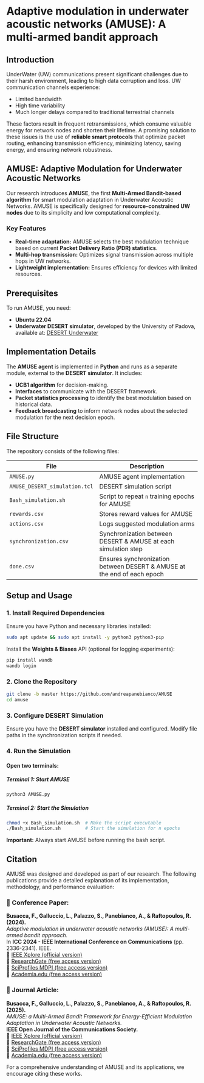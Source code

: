 # Adaptive modulation in underwater acoustic networks (AMUSE): A multi-armed bandit approach

## Introduction
UnderWater (UW) communications present significant challenges due to their harsh environment, leading to high data corruption and loss. UW communication channels experience:
- Limited bandwidth
- High time variability
- Much longer delays compared to traditional terrestrial channels

These factors result in frequent retransmissions, which consume valuable energy for network nodes and shorten their lifetime. A promising solution to these issues is the use of **reliable smart protocols** that optimize packet routing, enhancing transmission efficiency, minimizing latency, saving energy, and ensuring network robustness.

## AMUSE: Adaptive Modulation for Underwater Acoustic Networks
Our research introduces **AMUSE**, the first **Multi-Armed Bandit-based algorithm** for smart modulation adaptation in Underwater Acoustic Networks. AMUSE is specifically designed for **resource-constrained UW nodes** due to its simplicity and low computational complexity.

### Key Features
- **Real-time adaptation:** AMUSE selects the best modulation technique based on current **Packet Delivery Ratio (PDR) statistics**.
- **Multi-hop transmission:** Optimizes signal transmission across multiple hops in UW networks.
- **Lightweight implementation:** Ensures efficiency for devices with limited resources.

## Prerequisites
To run AMUSE, you need:
- **Ubuntu 22.04**
- **Underwater DESERT simulator**, developed by the University of Padova, available at: [DESERT Underwater](https://desert-underwater.dei.unipd.it/)

## Implementation Details
The **AMUSE agent** is implemented in **Python** and runs as a separate module, external to the **DESERT simulator**. It includes:
- **UCB1 algorithm** for decision-making.
- **Interfaces** to communicate with the DESERT framework.
- **Packet statistics processing** to identify the best modulation based on historical data.
- **Feedback broadcasting** to inform network nodes about the selected modulation for the next decision epoch.

## File Structure
The repository consists of the following files:

| File                          | Description |
|--------------------------------|-------------|
| `AMUSE.py`                     | AMUSE agent implementation |
| `AMUSE_DESERT_simulation.tcl`  | DESERT simulation script |
| `Bash_simulation.sh`           | Script to repeat `n` training epochs for AMUSE |
| `rewards.csv`                  | Stores reward values for AMUSE |
| `actions.csv`                  | Logs suggested modulation arms |
| `synchronization.csv`          | Synchronization between DESERT & AMUSE at each simulation step |
| `done.csv`                     | Ensures synchronization between DESERT & AMUSE at the end of each epoch |

## Setup and Usage
### 1. Install Required Dependencies
Ensure you have Python and necessary libraries installed:
```bash
sudo apt update && sudo apt install -y python3 python3-pip
```

Install the **Weights & Biases** API (optional for logging experiments):
```bash
pip install wandb
wandb login
```

### 2. Clone the Repository
```bash
git clone -b master https://github.com/andreapanebianco/AMUSE
cd amuse
```

### 3. Configure DESERT Simulation
Ensure you have the **DESERT simulator** installed and configured. Modify file paths in the synchronization scripts if needed.

### 4. Run the Simulation
#### Open two terminals:
##### **Terminal 1: Start AMUSE**
```bash
python3 AMUSE.py
```
##### **Terminal 2: Start the Simulation**
```bash
chmod +x Bash_simulation.sh  # Make the script executable
./Bash_simulation.sh         # Start the simulation for n epochs
```
**Important:** Always start AMUSE before running the bash script.

## Citation
AMUSE was designed and developed as part of our research. The following publications provide a detailed explanation of its implementation, methodology, and performance evaluation:

### 📌 Conference Paper:
**Busacca, F., Galluccio, L., Palazzo, S., Panebianco, A., & Raftopoulos, R. (2024).**  
*Adaptive modulation in underwater acoustic networks (AMUSE): A multi-armed bandit approach.*  
In **ICC 2024 - IEEE International Conference on Communications** (pp. 2336-2341). IEEE.  
🔗 [IEEE Xplore (official version)](https://doi.org/10.1109/ICC51166.2024.10623120)  
🔗 [ResearchGate (free access version)](https://www.researchgate.net/publication/383535044_Adaptive_Modulation_in_Underwater_Acoustic_Networks_AMUSE_A_Multi-Armed_Bandit_Approach)  
🔗 [SciProfiles MDPI (free access version)](https://sciprofiles.com/publication/view/fff4f08a8abe180e0ba924dacb90c3bb)  
🔗 [Academia.edu (free access version)](https://www.academia.edu/126647080/Adaptive_Modulation_in_Underwater_Acoustic_Networks_AMUSE_A_Multi_Armed_Bandit_Approach)

### 📌 Journal Article:
**Busacca, F., Galluccio, L., Palazzo, S., Panebianco, A., & Raftopoulos, R. (2025).**  
*AMUSE: a Multi-Armed Bandit Framework for Energy-Efficient Modulation Adaptation in Underwater Acoustic Networks.*  
**IEEE Open Journal of the Communications Society.**  
🔗 [IEEE Xplore (official version)](https://doi.org/10.1109/OJCOMS.2025.3542184)  
🔗 [ResearchGate (free access version)](https://www.researchgate.net/publication/389014858_AMUSE_a_Multi-Armed_Bandit_Framework_for_Energy-Efficient_Modulation_Adaptation_in_Underwater_Acoustic_Networks)  
🔗 [SciProfiles MDPI (free access version)](https://sciprofiles.com/publication/view/19faf02da1aeec20482f3103bf335f29)  
🔗 [Academia.edu (free access version)](https://www.academia.edu/127714786/AMUSE_a_Multi_Armed_Bandit_framework_for_energy_efficient_Modulation_Adaptation_in_Underwater_Acoustic_Networks)

For a comprehensive understanding of AMUSE and its applications, we encourage citing these works.
